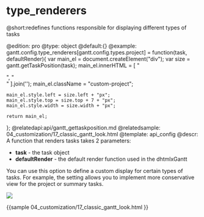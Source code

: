 type_renderers
=============
@short:redefines functions responsible for displaying different types of tasks
	
@edition: pro
@type: object
@default:{}
@example:
gantt.config.type_renderers[gantt.config.types.project] = function(task, defaultRender){
	var main_el = document.createElement("div");
  	var size = gantt.getTaskPosition(task);
  	main_el.innerHTML = [
    	"<div class='project-left'></div>",
    	"<div class='project-right'></div>"
  	].join('');
  	main_el.className = "custom-project";

  	main_el.style.left = size.left + "px";
  	main_el.style.top = size.top + 7 + "px";
  	main_el.style.width = size.width + "px";

  	return main_el;
};
@relatedapi:api/gantt_gettaskposition.md
@relatedsample:
	04_customization/17_classic_gantt_look.html
@template:	api_config
@descr:
A function that renders tasks takes 2 parameters:

- **task** - the task object
- **defaultRender** - the default render function used in the dhtmlxGantt


You can use this option  to define a custom display for certain types of tasks.
For example, the setting allows you to implement more conservative view for the project or summary tasks.





<img src="desktop/custom_look.png"/>



{{sample
04_customization/17_classic_gantt_look.html
}}


